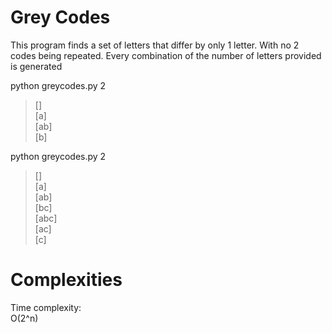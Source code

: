 # Grey Codes

<p>
This program finds a set of letters that differ by only 1 letter. With no 2 codes being repeated.
Every combination of the number of letters provided is generated</p>

python greycodes.py 2
<blockquote>
[]<br>
[a]<br>
[ab]<br>
[b]<br>
</blockquote>

python greycodes.py 2
<blockquote>
[]<br>
[a]<br>
[ab]<br>
[bc]<br>
[abc]<br>
[ac]<br>
[c]<br>
</blockquote>

# Complexities

Time complexity:<br>
O(2^n)<br>
